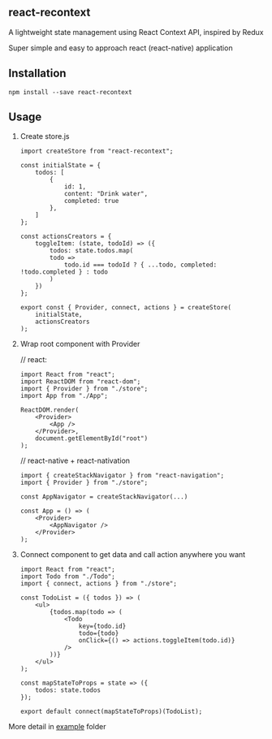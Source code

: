 ## react-recontext

A lightweight state management using React Context API, inspired by Redux

Super simple and easy to approach react (react-native) application

## Installation

    npm install --save react-recontext

## Usage

1.  Create store.js

        import createStore from "react-recontext";

        const initialState = {
            todos: [
                {
                    id: 1,
                    content: "Drink water",
                    completed: true
                },
            ]
        };

        const actionsCreators = {
            toggleItem: (state, todoId) => ({
                todos: state.todos.map(
                todo =>
                    todo.id === todoId ? { ...todo, completed: !todo.completed } : todo
                )
            })
        };

        export const { Provider, connect, actions } = createStore(
            initialState,
            actionsCreators
        );

2)  Wrap root component with Provider

    // react:

        import React from "react";
        import ReactDOM from "react-dom";
        import { Provider } from "./store";
        import App from "./App";

        ReactDOM.render(
            <Provider>
                <App />
            </Provider>,
            document.getElementById("root")
        );

    // react-native + react-nativation

        import { createStackNavigator } from "react-navigation";
        import { Provider } from "./store";

        const AppNavigator = createStackNavigator(...)

        const App = () => (
            <Provider>
                <AppNavigator />
            </Provider>
        );

3)  Connect component to get data and call action anywhere you want

        import React from "react";
        import Todo from "./Todo";
        import { connect, actions } from "./store";

        const TodoList = ({ todos }) => (
            <ul>
                {todos.map(todo => (
                    <Todo
                        key={todo.id}
                        todo={todo}
                        onClick={() => actions.toggleItem(todo.id)}
                    />
                ))}
            </ul>
        );

        const mapStateToProps = state => ({
            todos: state.todos
        });

        export default connect(mapStateToProps)(TodoList);

More detail in [example](github.com/minhtc/react-recontext/tree/master/examples/todos) folder
